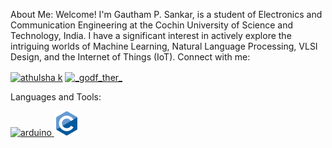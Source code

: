 About Me:
Welcome! I'm Gautham P. Sankar, is a student of Electronics and Communication Engineering at the Cochin University of Science and Technology, India. I have a significant interest in actively explore the intriguing worlds of Machine Learning, Natural Language Processing, VLSI Design, and the Internet of Things (IoT).
Connect with me:

<a href="https://www.linkedin.com/in/gautham-p-sankar-00391514a/" target="blank"><img align="center" src="https://raw.githubusercontent.com/rahuldkjain/github-profile-readme-generator/master/src/images/icons/Social/linked-in-alt.svg" alt="athulsha k" height="30" width="40" /></a>
<a href="https://instagram.com/zolonoblesse/" target="blank"><img align="center" src="https://raw.githubusercontent.com/rahuldkjain/github-profile-readme-generator/master/src/images/icons/Social/instagram.svg" alt="_godf_ther_" height="30" width="40" /></a>
</p>
Languages and Tools:
<p align="left"> <a href="https://www.arduino.cc/" target="_blank" rel="noreferrer"> <img src="https://cdn.worldvectorlogo.com/logos/arduino-1.svg" alt="arduino" width="40" height="40"/> </a><a href="https://www.cprogramming.com/" target="_blank" rel="noreferrer"> <img src="https://raw.githubusercontent.com/devicons/devicon/master/icons/c/c-original.svg" alt="c" width="40" height="40"/> </a> 

